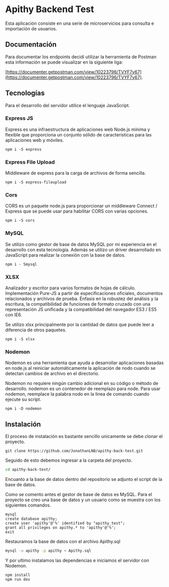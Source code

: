 # Apithy Backend Test

Esta aplicación consiste en una serie de microservicios para consulta e importación de usuarios.

## Documentación 

Para documentar los endpoints decidi utilizar la herramienta de Postman esta información se puede visualizar en la siguiente liga: 

[https://documenter.getpostman.com/view/10223796/TVYF7y67](https://documenter.getpostman.com/view/10223796/TVYF7y67).

## Tecnologías
Para el desarrollo del servidor utilice el lenguaje JavaScript.

### Express JS ###
Express es una infraestructura de aplicaciones web Node.js mínima y flexible que proporciona un conjunto sólido de características para las aplicaciones web y móviles. 
```npm
npm i -S express
```

### Express File Upload ### 
Middleware de express para la carga de archivos de forma sencilla.
```npm
npm i -S express-fileupload
```

### Cors ###
CORS es un paquete node.js para proporcionar un middleware Connect / Express que se puede usar para habilitar CORS con varias opciones.

```npm
npm i -S cors
```

### MySQL ###
Se utilizo como gestor de base de datos MySQL por mi experiencia en el desarrollo con esta tecnología. Además se utilizo un driver desarrollado en JavaScript para realizar la conexión con la base de datos.

```npm
npm i - Smysql
```

### XLSX ###
Analizador y escritor para varios formatos de hojas de cálculo. Implementación Pure-JS a partir de especificaciones oficiales, documentos relacionados y archivos de prueba. Énfasis en la robustez del análisis y la escritura, la compatibilidad de funciones de formato cruzado con una representación JS unificada y la compatibilidad del navegador ES3 / ES5 con IE6.

Se utilizo xlsx principalmente por la cantidad de datos que puede leer a diferencia de otros paquetes.

```npm
npm i -S xlsx
```

### Nodemon ###
Nodemon es una herramienta que ayuda a desarrollar aplicaciones basadas en node.js al reiniciar automáticamente la aplicación de nodo cuando se detectan cambios de archivo en el directorio.

Nodemon no requiere ningún cambio adicional en su código o método de desarrollo. nodemon es un contenedor de reemplazo para node. Para usar nodemon, reemplace la palabra nodo en la línea de comando cuando ejecute su script.

```npm
npm i -D nodemon
```
## Instalación
El proceso de instalación es bastante sencillo unicamente se debe clonar el proyecto.

```git
git clone https://github.com/JonathanLNB/apithy-back-test.git
```

Seguido de esto debemos ingresar a la carpeta del proyecto.

```bash
cd apithy-back-test/
```


Encuanto a la base de datos dentro del repositorio se adjunto el script de la base de datos.

Como se comento antes el gestor de base de datos es MySQL. Para el proyecto se creo una base de datos y un usuario como se muestra con los siguientes comandos.

```mysql
mysql
create database apithy;
create user 'apithy'@'%' identified by "apithy_test";
grant all privileges on apithy.* to 'apithy'@'%';
exit
```

Restauramos la base de datos con el archivo Apithy.sql

```bash
mysql -u apithy -p apithy < Apithy.sql  
```

Y por ultimo instalamos las dependencias e iniciamos el servidor con Nodemon.


```npm
npm install
npm run dev
```
